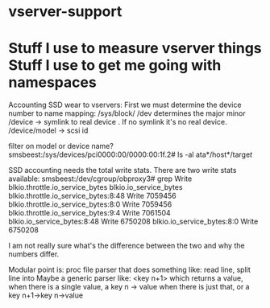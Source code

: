 vserver-support
===============
Stuff I use to measure vserver things
Stuff I use to get me going with namespaces
=======
Accounting SSD wear to vservers:
First we must determine the device number to name mapping:
/sys/block/<name>
/dev determines the major minor
/device -> symlink to real device . If no symlink it's no real device.
/device/model -> scsi id

filter on model or device name?
smsbeest:/sys/devices/pci0000:00/0000:00:1f.2# ls -al ata*/host*/targe*t*

SSD accounting needs the total write stats.
There are two write stats available:
smsbeest:/dev/cgroup/obproxy3# grep Write blkio.throttle.io_service_bytes blkio.io_service_bytes 
blkio.throttle.io_service_bytes:8:48 Write 7059456
blkio.throttle.io_service_bytes:8:0 Write 7059456
blkio.throttle.io_service_bytes:9:4 Write 7061504
blkio.io_service_bytes:8:48 Write 6750208
blkio.io_service_bytes:8:0 Write 6750208

I am not really sure what's the difference between the two and why the numbers
differ.

Modular point is: proc file parser that does something like:
read line, split line into <dev> <action> <value>
Maybe a generic parser like:
<key n+1> <key n> <value>
which returns a value, when there is a single value,
a key n -> value when there is just that, or a
key n+1->key n->value
